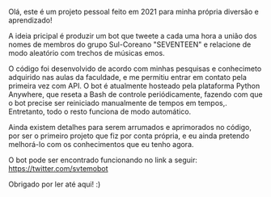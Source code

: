 Olá, este é um projeto pessoal feito em 2021 para minha própria diversão e aprendizado!

A ideia pricipal é produzir um bot que tweete a cada uma hora a união dos nomes de membros do grupo Sul-Coreano "SEVENTEEN" e relacione de modo aleatório com trechos de músicas emos. 

O código foi desenvolvido de acordo com minhas pesquisas e conhecimeto adquirido nas aulas da faculdade, e me permitiu entrar em contato pela primeira vez com API.
O bot é atualmente hosteado pela plataforma Python Anywhere, que reseta a Bash de controle periódicamente, fazendo com que o bot precise ser reiniciado manualmente de tempos em tempos,.
Entretanto, todo o resto funciona de modo automático.

Ainda existem detalhes para serem arrumados e aprimorados no código, por ser o primeiro projeto que fiz por conta própria, e eu ainda pretendo melhorá-lo com os conhecimentos que eu tenho agora.

O bot pode ser encontrado funcionando no link a seguir: https://twitter.com/svtemobot

Obrigado por ler até aqui! :)
